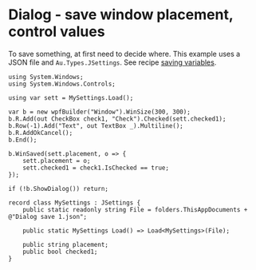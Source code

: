 # Dialog - save window placement, control values

To save something, at first need to decide where. This example uses a JSON file and `Au.Types.JSettings`. See recipe [saving variables](Saving%20variables%2C%20settings.html).

```
using System.Windows;
using System.Windows.Controls;

using var sett = MySettings.Load();

var b = new wpfBuilder("Window").WinSize(300, 300);
b.R.Add(out CheckBox check1, "Check").Checked(sett.checked1);
b.Row(-1).Add("Text", out TextBox _).Multiline();
b.R.AddOkCancel();
b.End();

b.WinSaved(sett.placement, o => {
	sett.placement = o;
	sett.checked1 = check1.IsChecked == true;
});

if (!b.ShowDialog()) return;

record class MySettings : JSettings {
	public static readonly string File = folders.ThisAppDocuments + @"Dialog save 1.json";

	public static MySettings Load() => Load<MySettings>(File);
	
	public string placement;
	public bool checked1;
}
```